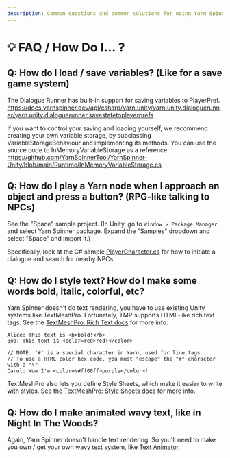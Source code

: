 ```yaml
---
description: Common questions and common solutions for using Yarn Spinner in Unity.
---
```


# 💡 FAQ / How Do I... ?

## Q: How do I load / save variables? (Like for a save game system)

The Dialogue Runner has built-in support for saving variables to PlayerPref. https://docs.yarnspinner.dev/api/csharp/yarn.unity/yarn.unity.dialoguerunner/yarn.unity.dialoguerunner.savestatetoplayerprefs

If you want to control your saving and loading yourself, we recommend creating your own variable storage, by subclassing VariableStorageBehaviour and implementing its methods. You can use the source code to InMemoryVariableStorage as a reference: https://github.com/YarnSpinnerTool/YarnSpinner-Unity/blob/main/Runtime/InMemoryVariableStorage.cs

## Q: How do I play a Yarn node when I approach an object and press a button? (RPG-like talking to NPCs)

See the "Space" sample project. (In Unity, go to `Window > Package Manager`, and select Yarn Spinner package. Expand the "Samples" dropdown and select "Space" and import it.)

Specifically, look at the C# sample [PlayerCharacter.cs](https://github.com/YarnSpinnerTool/YarnSpinner-Unity/blob/main/Samples~/Space/Scripts/PlayerCharacter.cs) for how to initiate a dialogue and search for nearby NPCs.

## Q: How do I style text? How do I make some words bold, italic, colorful, etc?

Yarn Spinner doesn't do text rendering, you have to use existing Unity systems like TextMeshPro. Fortunately, TMP supports HTML-like rich text tags. See the [TextMeshPro: Rich Text docs](https://docs.unity3d.com/Packages/com.unity.textmeshpro@4.0/manual/RichText.html) for more info.

```
Alice: This text is <b>bold!</b>
Bob: This text is <color=red>red!</color>

// NOTE: '#' is a special character in Yarn, used for line tags.
// To use a HTML color hex code, you must "escape" the "#" character with a "\"
Carol: Wow I'm <color=\#ff00ff>purple</color>!
```

TextMeshPro also lets you define Style Sheets, which make it easier to write with styles. See the [TextMeshPro: Style Sheets docs](https://docs.unity3d.com/Packages/com.unity.textmeshpro@4.0/manual/StyleSheets.html) for more info.

## Q: How do I make animated wavy text, like in Night In The Woods?

Again, Yarn Spinner doesn't handle text rendering. So you'll need to make you own / get your own wavy text system, like [Text Animator](https://assetstore.unity.com/packages/tools/gui/text-animator-for-unity-158707).

